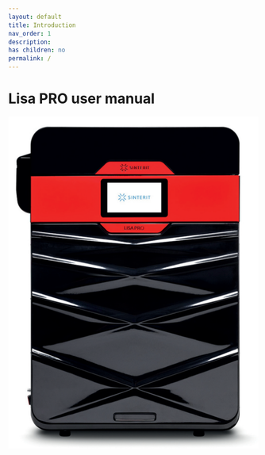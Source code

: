 ```yaml
---
layout: default
title: Introduction
nav_order: 1
description: 
has children: no
permalink: /
---
```


# Lisa PRO user manual 
![LisaPRO](/images/LisaPRO_front.png)

